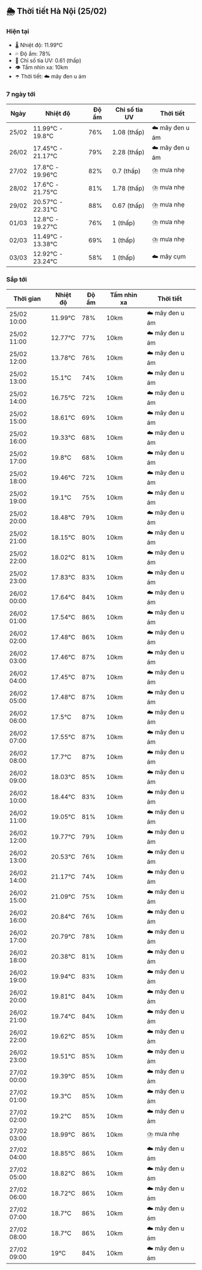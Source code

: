 ## 🌦️ Thời tiết Hà Nội (25/02)

### Hiện tại

- 🌡️ Nhiệt độ: 11.99℃
- 💦 Độ ẩm: 78%
- 🌟 Chỉ số tia UV: 0.61 (thấp)
- 👁️ Tầm nhìn xa: 10km
- ☂️ Thời tiết: ☁️ mây đen u ám

### 7 ngày tới

| Ngày | Nhiệt độ | Độ ẩm | Chỉ số tia UV | Thời tiết |
| --- | --- | --- | --- | --- |
| 25/02 | 11.99℃ - 19.8℃ | 76% | 1.08 (thấp) | ☁️ mây đen u ám |
| 26/02 | 17.45℃ - 21.17℃ | 79% | 2.28 (thấp) | ☁️ mây đen u ám |
| 27/02 | 17.8℃ - 19.96℃ | 82% | 0.7 (thấp) | ⛈️ mưa nhẹ |
| 28/02 | 17.6℃ - 21.75℃ | 81% | 1.78 (thấp) | ⛈️ mưa nhẹ |
| 29/02 | 20.57℃ - 22.31℃ | 88% | 0.67 (thấp) | ⛈️ mưa nhẹ |
| 01/03 | 12.8℃ - 19.27℃ | 76% | 1 (thấp) | ⛈️ mưa nhẹ |
| 02/03 | 11.49℃ - 13.38℃ | 69% | 1 (thấp) | ⛈️ mưa nhẹ |
| 03/03 | 12.92℃ - 23.24℃ | 58% | 1 (thấp) | ☁️ mây cụm |

### Sắp tới

| Thời gian | Nhiệt độ | Độ ẩm | Tầm nhìn xa | Thời tiết |
| --- | --- | --- | --- | --- |
| 25/02 10:00 | 11.99℃ | 78% | 10km | ☁️ mây đen u ám |
| 25/02 11:00 | 12.77℃ | 77% | 10km | ☁️ mây đen u ám |
| 25/02 12:00 | 13.78℃ | 76% | 10km | ☁️ mây đen u ám |
| 25/02 13:00 | 15.1℃ | 74% | 10km | ☁️ mây đen u ám |
| 25/02 14:00 | 16.75℃ | 72% | 10km | ☁️ mây đen u ám |
| 25/02 15:00 | 18.61℃ | 69% | 10km | ☁️ mây đen u ám |
| 25/02 16:00 | 19.33℃ | 68% | 10km | ☁️ mây đen u ám |
| 25/02 17:00 | 19.8℃ | 68% | 10km | ☁️ mây đen u ám |
| 25/02 18:00 | 19.46℃ | 72% | 10km | ☁️ mây đen u ám |
| 25/02 19:00 | 19.1℃ | 75% | 10km | ☁️ mây đen u ám |
| 25/02 20:00 | 18.48℃ | 79% | 10km | ☁️ mây đen u ám |
| 25/02 21:00 | 18.15℃ | 80% | 10km | ☁️ mây đen u ám |
| 25/02 22:00 | 18.02℃ | 81% | 10km | ☁️ mây đen u ám |
| 25/02 23:00 | 17.83℃ | 83% | 10km | ☁️ mây đen u ám |
| 26/02 00:00 | 17.64℃ | 84% | 10km | ☁️ mây đen u ám |
| 26/02 01:00 | 17.54℃ | 86% | 10km | ☁️ mây đen u ám |
| 26/02 02:00 | 17.48℃ | 86% | 10km | ☁️ mây đen u ám |
| 26/02 03:00 | 17.46℃ | 87% | 10km | ☁️ mây đen u ám |
| 26/02 04:00 | 17.45℃ | 87% | 10km | ☁️ mây đen u ám |
| 26/02 05:00 | 17.48℃ | 87% | 10km | ☁️ mây đen u ám |
| 26/02 06:00 | 17.5℃ | 87% | 10km | ☁️ mây đen u ám |
| 26/02 07:00 | 17.55℃ | 87% | 10km | ☁️ mây đen u ám |
| 26/02 08:00 | 17.7℃ | 87% | 10km | ☁️ mây đen u ám |
| 26/02 09:00 | 18.03℃ | 85% | 10km | ☁️ mây đen u ám |
| 26/02 10:00 | 18.44℃ | 83% | 10km | ☁️ mây đen u ám |
| 26/02 11:00 | 19.05℃ | 81% | 10km | ☁️ mây đen u ám |
| 26/02 12:00 | 19.77℃ | 79% | 10km | ☁️ mây đen u ám |
| 26/02 13:00 | 20.53℃ | 76% | 10km | ☁️ mây đen u ám |
| 26/02 14:00 | 21.17℃ | 74% | 10km | ☁️ mây đen u ám |
| 26/02 15:00 | 21.09℃ | 75% | 10km | ☁️ mây đen u ám |
| 26/02 16:00 | 20.84℃ | 76% | 10km | ☁️ mây đen u ám |
| 26/02 17:00 | 20.79℃ | 78% | 10km | ☁️ mây đen u ám |
| 26/02 18:00 | 20.38℃ | 81% | 10km | ☁️ mây đen u ám |
| 26/02 19:00 | 19.94℃ | 83% | 10km | ☁️ mây đen u ám |
| 26/02 20:00 | 19.81℃ | 84% | 10km | ☁️ mây đen u ám |
| 26/02 21:00 | 19.74℃ | 84% | 10km | ☁️ mây đen u ám |
| 26/02 22:00 | 19.62℃ | 85% | 10km | ☁️ mây đen u ám |
| 26/02 23:00 | 19.51℃ | 85% | 10km | ☁️ mây đen u ám |
| 27/02 00:00 | 19.39℃ | 85% | 10km | ☁️ mây đen u ám |
| 27/02 01:00 | 19.3℃ | 85% | 10km | ☁️ mây đen u ám |
| 27/02 02:00 | 19.2℃ | 85% | 10km | ☁️ mây đen u ám |
| 27/02 03:00 | 18.99℃ | 86% | 10km | ⛈️ mưa nhẹ |
| 27/02 04:00 | 18.85℃ | 86% | 10km | ☁️ mây đen u ám |
| 27/02 05:00 | 18.82℃ | 86% | 10km | ☁️ mây đen u ám |
| 27/02 06:00 | 18.72℃ | 86% | 10km | ☁️ mây đen u ám |
| 27/02 07:00 | 18.7℃ | 86% | 10km | ☁️ mây đen u ám |
| 27/02 08:00 | 18.7℃ | 86% | 10km | ☁️ mây đen u ám |
| 27/02 09:00 | 19℃ | 84% | 10km | ☁️ mây đen u ám |
